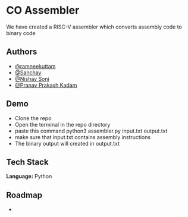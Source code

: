 
# CO Assembler

We have created a RISC-V assembler which converts assembly code to binary code 




## Authors

- [@ramneekuttam](https://www.github.com/ramneekuttam)
- [@Sanchay](https://github.com/Sanchay117)
- [@Nishay Soni](https://github.com/NischaySoni)
- [@Pranav Prakash Kadam](https://github.com/pranavkadam27)

## Demo
- Clone the repo
- Open the terminal in the repo directory
- paste this command python3 assembler.py input.txt output.txt
- make sure that input.txt contains assembly instructions
- The binary output will created in output.txt


## Tech Stack

**Language:** Python


## Roadmap

- 


